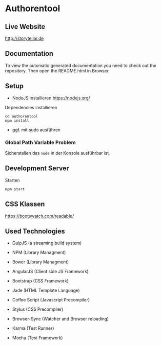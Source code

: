 # Authorentool 

## Live Website

http://storytellar.de

## Documentation

To view the automatic generated documentation you need to
check out the repository.
Then open the README.html in Browser.

## Setup

* NodeJS installieren https://nodejs.org/


Dependencies installieren
```
cd authorentool
npm install
```
* ggf. mit sudo ausführen

### Global Path Variable Problem

Sicherstellen das `node` in der Konsole ausführbar ist.

## Development Server

Starten
```
npm start
```

## CSS Klassen

https://bootswatch.com/readable/

## Used Technologies

* GulpJS (a streaming build system)
* NPM (Library Managment)
* Bower (Library Managment)

* AngularJS (Client side JS Framework)
* Bootstrap (CSS Framework)

* Jade (HTML Template Language) 
* Coffee Script (Javascript Precompiler)
* Stylus (CSS Precompiler)

* Browser-Sync (Watcher and Browser reloading)

* Karma (Test Runner)
* Mocha (Test Framework)


